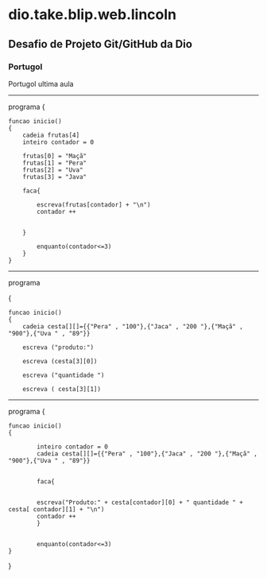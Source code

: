# dio.take.blip.web.lincoln
## Desafio de Projeto Git/GitHub da Dio
### Portugol
Portugol  ultima aula

------------------------------------------------------------------------------------------------------------------------

programa
{
	
	funcao inicio()
	{
		cadeia frutas[4]
		inteiro contador = 0
		
		frutas[0] = "Maçã"
		frutas[1] = "Pera"
		frutas[2] = "Uva"
		frutas[3] = "Java"

		faca{

			escreva(frutas[contador] + "\n")			
			contador ++
			
				
		}

			enquanto(contador<=3)
		}
	}


------------------------------------------------------------------------------------------------------------------------

programa

{
	
	funcao inicio()
	{
		cadeia cesta[][]={{"Pera" , "100"},{"Jaca" , "200 "},{"Maçã" , "900"},{"Uva " , "89"}}

		escreva ("produto:")

		escreva (cesta[3][0])

		escreva ("quantidade ")

		escreva ( cesta[3][1])

------------------------------------------------------------------------------------------------------------------------


programa
{
	
	funcao inicio()
	{
	
			inteiro contador = 0
			cadeia cesta[][]={{"Pera" , "100"},{"Jaca" , "200 "},{"Maçã" , "900"},{"Uva " , "89"}}


			faca{


			escreva("Produto:" + cesta[contador][0] + " quantidade " + cesta[ contador][1] + "\n")
			contador ++
			}


			enquanto(contador<=3)
	}
}
